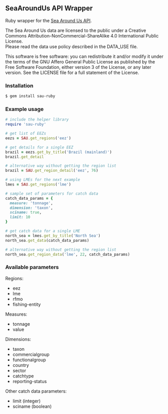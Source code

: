 ## SeaAroundUs API Wrapper
Ruby wrapper for the [Sea Around Us API](https://github.com/SeaAroundUs/sau-web-mt).

The Sea Around Us data are licensed to the public under a Creative Commons Attribution-NonCommercial-ShareAlike 4.0 International Public License.  
Please read the data use policy described in the DATA_USE file.

This software is free software:  you can redistribute it and/or modify
    it under the terms of the GNU Affero General Public License as published by
    the Free Software Foundation, either version 3 of the License, or
    any later version.  See the LICENSE file for a full statement of the License.


### Installation
```bash
$ gem install sau-ruby
```


### Example usage
```ruby
# include the helper library
require 'sau-ruby'

# get list of EEZs
eezs = SAU.get_regions('eez')

# get details for a single EEZ
brazil = eezs.get_by_title('Brazil (mainland)')
brazil.get_detail

# alternative way without getting the region list
brazil = SAU.get_region_detail('eez', 76)

# using LMEs for the next example
lmes = SAU.get_regions('lme')

# sample set of parameters for catch data
catch_data_params = {
  measure: 'tonnage',
  dimension: 'taxon',
  sciname: true,
  limit: 10
}

# get catch data for a single LME
north_sea = lmes.get_by_title('North Sea')
north_sea.get_data(catch_data_params)

# alternative way without getting the region list
north_sea.get_region_data('lme', 22, catch_data_params)
```


### Available parameters
Regions:
* eez
* lme
* rfmo
* fishing-entity

Measures:
* tonnage
* value

Dimensions:
* taxon
* commercialgroup
* functionalgroup
* country
* sector
* catchtype
* reporting-status

Other catch data parameters:
* limit (integer)
* sciname (boolean)
